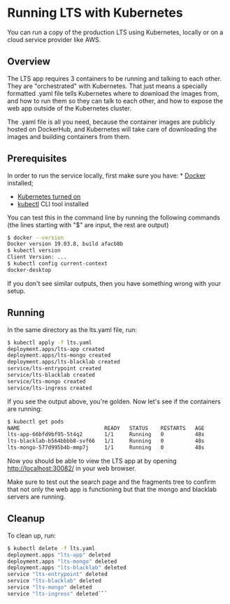 # Running LTS with Kubernetes

You can run a copy of the production LTS using Kubernetes, locally or on a cloud
service provider like AWS.

## Overview

The LTS app requires 3 containers to be running and talking to each other. They are "orchestrated" with Kubernetes. That just means a specially formatted .yaml file tells Kubernetes where to download the images from, and how to run them so they can talk to each other, and how to expose the web app outside of the Kubernetes cluster.

The .yaml file is all you need, because the container images are publicly hosted on DockerHub, and Kubernetes will take care of downloading the images and building containers from them.

## Prerequisites

In order to run the service locally, first make sure you have:
* [Docker](https://www.docker.com/products/docker-desktop) installed;
* [Kubernetes turned on](https://medium.com/@damiannolan/kubernetes-on-docker-for-windows-5ca0c6395668)
* [kubectl](https://kubernetes.io/docs/tasks/tools/install-kubectl/) CLI tool installed

You can test this in the command line by running the following commands (the lines starting with "$" are input, the rest are output)

```bash
$ docker --version
Docker version 19.03.8, build afacb8b
$ kubectl version
Client Version: ...
$ kubectl config current-context
docker-desktop
```

If you don't see similar outputs, then you have something wrong with your setup.

## Running

In the same directory as the lts.yaml file, run:

```bash
$ kubectl apply -f lts.yaml
deployment.apps/lts-app created
deployment.apps/lts-mongo created
deployment.apps/lts-blacklab created
service/lts-entrypoint created
service/lts-blacklab created
service/lts-mongo created
service/lts-ingress created
```

If you see the output above, you're golden. Now let's see if the containers are running:

```bash
$ kubectl get pods
NAME                           READY   STATUS    RESTARTS   AGE
lts-app-66bfd9bf95-5t4q2       1/1     Running   0          48s
lts-blacklab-b564bbbb8-svf66   1/1     Running   0          48s
lts-mongo-577d995b4b-mmp7j     1/1     Running   0          48s
```

Now you should be able to view the LTS app at by opening [http://localhost:30082/](http://localhost:30082/) in your web browser.

Make sure to test out the search page and the fragments tree to confirm that not only the web app is functioning but that the mongo and blacklab servers are running.

## Cleanup

To clean up, run:

```bash
$ kubectl delete -f lts.yaml
deployment.apps "lts-app" deleted
deployment.apps "lts-mongo" deleted
deployment.apps "lts-blacklab" deleted
service "lts-entrypoint" deleted
service "lts-blacklab" deleted
service "lts-mongo" deleted
service "lts-ingress" deleted```